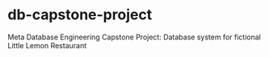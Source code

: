 # db-capstone-project
Meta Database Engineering Capstone Project: Database system for fictional Little Lemon Restaurant

